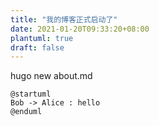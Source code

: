 ```yaml
---
title: "我的博客正式启动了"
date: 2021-01-20T09:33:20+08:00
plantuml: true
draft: false
---
```


hugo new about.md

```plantuml
@startuml
Bob -> Alice : hello
@enduml
```